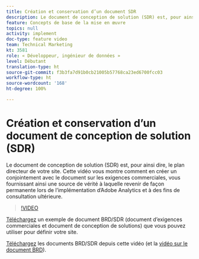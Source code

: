 ```yaml
---
title: Création et conservation d’un document SDR
description: Le document de conception de solution (SDR) est, pour ainsi dire, le plan directeur de votre site. Cette vidéo vous montre comment en créer un conjointement avec le document sur les exigences commerciales, vous fournissant ainsi une source de vérité à laquelle revenir de façon permanente lors de l’implémentation d’Adobe Analytics et à des fins de consultation ultérieure.
feature: Concepts de base de la mise en œuvre
topics: null
activity: implement
doc-type: feature video
team: Technical Marketing
kt: 3581
role: « Développeur, ingénieur de données »
level: Débutant
translation-type: ht
source-git-commit: f3b3fa7d91b0cb21005b57768ca23ed6700fcc03
workflow-type: ht
source-wordcount: '168'
ht-degree: 100%

---
```



# Création et conservation d’un document de conception de solution (SDR)

Le document de conception de solution (SDR) est, pour ainsi dire, le plan directeur de votre site. Cette vidéo vous montre comment en créer un conjointement avec le document sur les exigences commerciales, vous fournissant ainsi une source de vérité à laquelle revenir de façon permanente lors de l’implémentation d’Adobe Analytics et à des fins de consultation ultérieure.

>[!VIDEO](https://video.tv.adobe.com/v/28754/?quality=12)

[Téléchargez](https://analytics.enablementadobe.com/files/brd-sdr-sample-template.xlsx) un exemple de document BRD/SDR (document dʼexigences commerciales et document de conception de solutions) que vous pouvez utiliser pour définir votre site.

[Téléchargez](https://analytics.enablementadobe.com/files/geometrixx-clothiers-brd-sdr.xlsx) les documents BRD/SDR depuis cette vidéo (et la [vidéo sur le document BRD](creating-a-business-requirements-document.md)).
